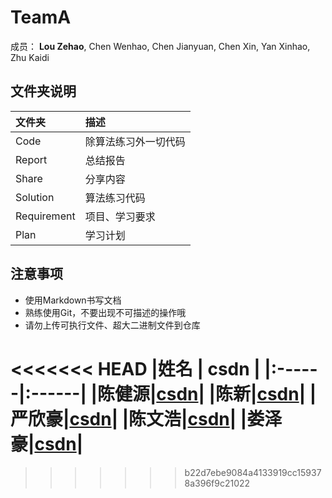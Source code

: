 # TeamA

成员： **Lou Zehao**, Chen Wenhao, Chen Jianyuan, Chen Xin, Yan Xinhao, Zhu Kaidi

## 文件夹说明

| 文件夹       | 描述              |
| :---------- | :--              |
| Code        | 除算法练习外一切代码 |
| Report      | 总结报告           |
| Share       | 分享内容           |
| Solution    | 算法练习代码       |
| Requirement | 项目、学习要求      |
| Plan        | 学习计划           |

## 注意事项

- 使用Markdown书写文档
- 熟练使用Git，不要出现不可描述的操作哦
- 请勿上传可执行文件、超大二进制文件到仓库

<<<<<<< HEAD
|姓名    | csdn | 
|:------|:------|
|陈健源|[csdn](https://blog.csdn.net/jiange702)|
|陈新|[csdn](https://blog.csdn.net/jiange702)|
|严欣豪|[csdn](https://blog.csdn.net/galaxyxupt)|
|陈文浩|[csdn](https://blog.csdn.net/m0_37787222)|
|娄泽豪|[csdn](https://blog.csdn.net/hepangda)|
=======

>>>>>>> b22d7ebe9084a4133919cc159378a396f9c21022
